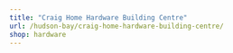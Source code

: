 ```yaml
---
title: "Craig Home Hardware Building Centre"
url: /hudson-bay/craig-home-hardware-building-centre/
shop: hardware
---
```

